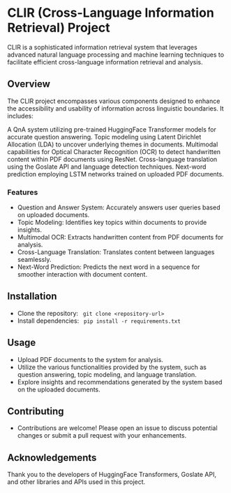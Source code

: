 # CLIR (Cross-Language Information Retrieval) Project
CLIR is a sophisticated information retrieval system that leverages advanced natural language processing and machine learning techniques to facilitate efficient cross-language information retrieval and analysis.

## Overview
The CLIR project encompasses various components designed to enhance the accessibility and usability of information across linguistic boundaries. It includes:

A QnA system utilizing pre-trained HuggingFace Transformer models for accurate question answering.
Topic modeling using Latent Dirichlet Allocation (LDA) to uncover underlying themes in documents.
Multimodal capabilities for Optical Character Recognition (OCR) to detect handwritten content within PDF documents using ResNet.
Cross-language translation using the Goslate API and language detection techniques.
Next-word prediction employing LSTM networks trained on uploaded PDF documents.
### Features
- Question and Answer System: Accurately answers user queries based on uploaded documents.
- Topic Modeling: Identifies key topics within documents to provide insights.
- Multimodal OCR: Extracts handwritten content from PDF documents for analysis.
- Cross-Language Translation: Translates content between languages seamlessly.
- Next-Word Prediction: Predicts the next word in a sequence for smoother interaction with document content.

## Installation
- Clone the repository:
` git clone <repository-url>`
- Install dependencies:
``` pip install -r requirements.txt```

## Usage
* Upload PDF documents to the system for analysis.
* Utilize the various functionalities provided by the system, such as question answering, topic modeling, and language translation.
* Explore insights and recommendations generated by the system based on the uploaded documents.
## Contributing
* Contributions are welcome! Please open an issue to discuss potential changes or submit a pull request with your enhancements.

## Acknowledgements
Thank you to the developers of HuggingFace Transformers, Goslate API, and other libraries and APIs used in this project.

